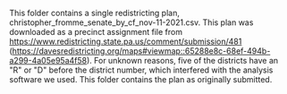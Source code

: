 This folder contains a single redistricting plan, christopher_fromme_senate_by_cf_nov-11-2021.csv. This plan was downloaded as a precinct assignment file from https://www.redistricting.state.pa.us/comment/submission/481 (https://davesredistricting.org/maps#viewmap::65288e8c-68ef-494b-a299-4a05e95a4f58). For unknown reasons, five of the districts have an "R" or "D" before the district number, which interfered with the analysis software we used. This folder contains the plan as originally submitted.
